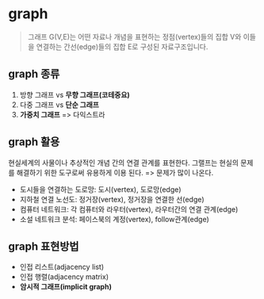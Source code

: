 # graph

>그래프 G(V,E)는 어떤 자료나 개념을 표현하는 정점(vertex)들의 집합 V와 이들을 연결하는 간선(edge)들의 집합 E로 구성된 자료구조입니다.

## graph 종류

1. 방향 그래프 vs **무향 그래프(코테중요)**
2. 다중 그래프 vs **단순 그래프**
3. **가중치 그래프** => 다익스트라

## graph 활용

현실세계의 사물이나 추상적인 개념 간의 연결 관계를 표현한다.
그랠프는 현실의 문제를 해결하기 위한 도구로써 유용하게 이용 된다. => 문제가 많이 나온다.

- 도시들을 연결하는 도로망: 도시(vertex), 도로망(edge)
- 지하철 연결 노선도: 정거장(vertex), 정거장을 연결한 선(edge)
- 컴퓨터 네트워크: 각 컴퓨터와 라우터(vertex), 라우터간의 연결 관계(edge)
- 소설 네트워크 분석: 페이스북의 계정(vertex), follow관계(edge)

## graph 표현방법

- 인접 리스트(adjacency list)
- 인접 행렬(adjacency matrix)
- **암시적 그래프(implicit graph)**
